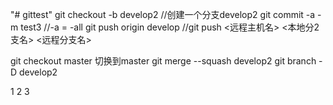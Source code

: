 "# gittest" 
git checkout -b develop2 //创建一个分支develop2
git commit -a -m test3  //-a = -all
git push origin develop //git push <远程主机名> <本地分2支名>  <远程分支名>

git checkout master 切换到master
git merge --squash develop2
git branch -D develop2

1
2
3
